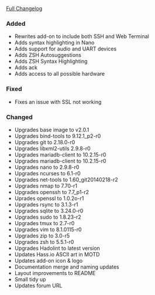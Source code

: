 [Full Changelog][changelog]

### Added

- Rewrites add-on to include both SSH and Web Terminal
- Adds syntax highlighting in Nano
- Adds support for audio and UART devices
- Adds ZSH Autosuggestions
- Adds ZSH Syntax Highlighting
- Adds ack
- Adds access to all possible hardware

### Fixed

- Fixes an issue with SSL not working

### Changed

- Upgrades base image to v2.0.1
- Upgrades bind-tools to 9.12.1_p2-r0
- Upgrades git to 2.18.0-r0
- Upgrades libxml2-utils 2.9.8-r0
- Upgrades mariadb-client to 10.2.15-r0
- Upgrades mariadb-client to 10.2.15-r0
- Upgrades nano to 2.9.8-r0
- Upgrades ncurses to 6.1-r0
- Upgrades net-tools to 1.60_git20140218-r2
- Upgrades nmap to 7.70-r1
- Upgrades openssh to 7.7_p1-r2
- Uprades openssl to 1.0.2o-r1
- Upgrades rsync to 3.1.3-r1
- Upgrades sqlite to 3.24.0-r0
- Upgrades sudo to 1.8.23-r2
- Upgrades tmux to 2.7-r0
- Upgrades vim to 8.1.0115-r0
- Upgrades zip to 3.0-r5
- Upgrades zsh to 5.5.1-r0
- Upgrades Hadolint to latest version
- Updates Hass.io ASCII art in MOTD
- Updates add-on icon & logo
- Documentation merge and naming updates
- Layout improvements to README
- Small tidy up
- Updates forum URL

[changelog]: https://github.com/hassio-addons/addon-ssh/compare/v2.5.0...v3.0.0
